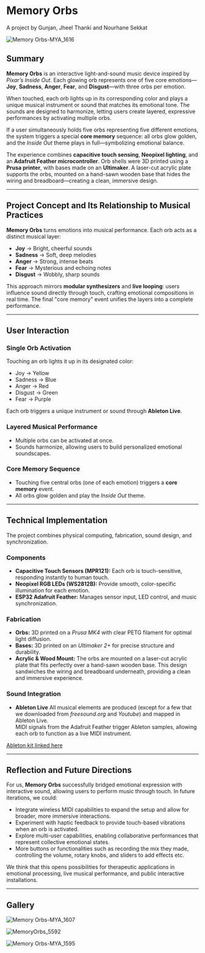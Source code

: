 # Memory Orbs
A project by Gunjan, Jheel Thanki and Nourhane Sekkat

![Memory Orbs-MYA_1616](https://github.com/user-attachments/assets/7e52289a-7c94-4efc-b8ca-c853eaab82bf)

## Summary

**Memory Orbs** is an interactive light-and-sound music device inspired by *Pixar’s Inside Out*. Each glowing orb represents one of five core emotions—**Joy**, **Sadness**, **Anger**, **Fear**, and **Disgust**—with three orbs per emotion.

When touched, each orb lights up in its corresponding color and plays a unique musical instrument or sound that matches its emotional tone. The sounds are designed to harmonize, letting users create layered, expressive performances by activating multiple orbs.

If a user simultaneously holds five orbs representing five different emotions, the system triggers a special **core memory** sequence: all orbs glow golden, and the *Inside Out* theme plays in full—symbolizing emotional balance.

The experience combines **capacitive touch sensing**, **Neopixel lighting**, and an **Adafruit Feather microcontroller**. Orb shells were 3D printed using a **Prusa printer**, with bases made on an **Ultimaker**. A laser-cut acrylic plate supports the orbs, mounted on a hand-sawn wooden base that hides the wiring and breadboard—creating a clean, immersive design.

---

## Project Concept and Its Relationship to Musical Practices

**Memory Orbs** turns emotions into musical performance. Each orb acts as a distinct musical layer:

- **Joy** → Bright, cheerful sounds  
- **Sadness** → Soft, deep melodies  
- **Anger** → Strong, intense beats  
- **Fear** → Mysterious and echoing notes  
- **Disgust** → Wobbly, sharp sounds  

This approach mirrors **modular synthesizers** and **live looping**: users influence sound directly through touch, crafting emotional compositions in real time. The final "core memory" event unifies the layers into a complete performance.

---

## User Interaction

### Single Orb Activation

Touching an orb lights it up in its designated color:

- Joy → Yellow  
- Sadness → Blue  
- Anger → Red  
- Disgust → Green  
- Fear → Purple  

Each orb triggers a unique instrument or sound through **Ableton Live**.

### Layered Musical Performance

- Multiple orbs can be activated at once.  
- Sounds harmonize, allowing users to build personalized emotional soundscapes.

### Core Memory Sequence

- Touching five central orbs (one of each emotion) triggers a **core memory** event.  
- All orbs glow golden and play the *Inside Out* theme.

---

## Technical Implementation

The project combines physical computing, fabrication, sound design, and synchronization.

### Components

- **Capacitive Touch Sensors (MPR121):** Each orb is touch-sensitive, responding instantly to human touch.
- **Neopixel RGB LEDs (WS2812B):** Provide smooth, color-specific illumination for each emotion.
- **ESP32 Adafruit Feather:** Manages sensor input, LED control, and music synchronization.


### Fabrication

- **Orbs:** 3D printed on a *Prusa MK4* with clear PETG filament for optimal light diffusion.
- **Bases:** 3D printed on an *Ultimaker 2+* for precise structure and durability.
- **Acrylic & Wood Mount:** The orbs are mounted on a laser-cut acrylic plate that fits perfectly over a hand-sawn wooden base. This design sandwiches the wiring and breadboard underneath, providing a clean and immersive experience.


### Sound Integration

- **Ableton Live** All musical elements are produced (except for a few that we downloaded from *freesound.org* and *Youtube*) and mapped in Ableton Live.  
MIDI signals from the Adafruit Feather trigger Ableton samples, allowing each orb to function as a live MIDI instrument.

[Ableton kit linked here](https://drive.google.com/file/d/1MooMNMA3w-bOV3jc4e5V7J0QFlqLJR1t/view?usp=sharing)

---

## Reflection and Future Directions

For us, **Memory Orbs** successfully bridged emotional expression with interactive sound, allowing users to perform music through touch. In future iterations, we could:

- Integrate wireless MIDI capabilities to expand the setup and allow for broader, more immersive interactions.
- Experiment with haptic feedback to provide touch-based vibrations when an orb is activated.
- Explore multi-user capabilities, enabling collaborative performances that represent collective emotional states.
- More buttons or functionalities such as recording the mix they made, controlling the volume, rotary knobs, and sliders to add effects etc.

We think that this opens possibilities for therapeutic applications in emotional processing, live musical performance, and public interactive installations.

---

## Gallery

![Memory Orbs-MYA_1607](https://github.com/user-attachments/assets/fbe543ba-690e-4a7c-bef1-3d944a4d453c)

![MemoryOrbs_5592](https://github.com/user-attachments/assets/80e8992c-5277-48bb-9cab-e34532afbec6)

![Memory Orbs-MYA_1595](https://github.com/user-attachments/assets/76e9c06e-b7d9-4134-a227-96ba3c1789a0)

